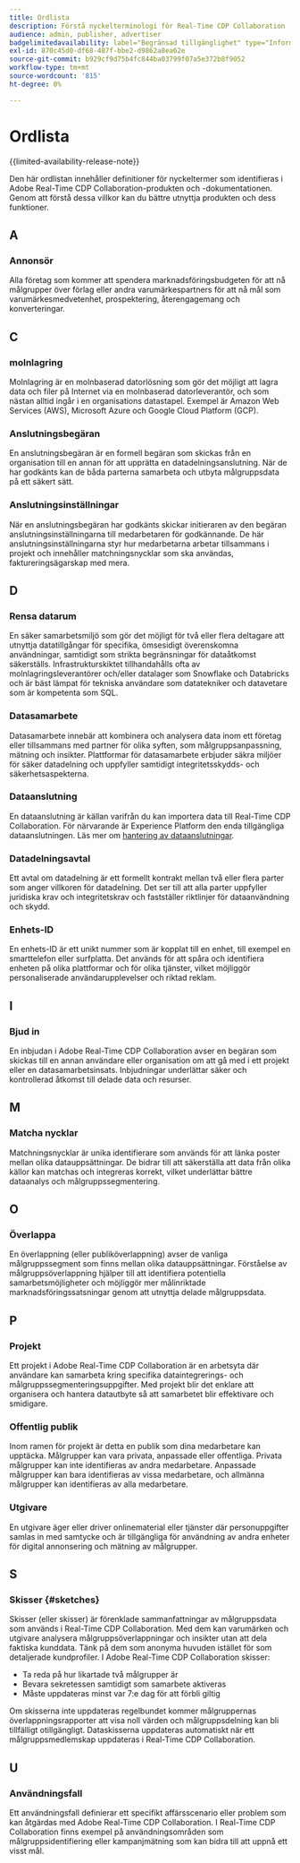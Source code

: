```yaml
---
title: Ordlista
description: Förstå nyckelterminologi för Real-Time CDP Collaboration
audience: admin, publisher, advertiser
badgelimitedavailability: label="Begränsad tillgänglighet" type="Informative" url="https://helpx.adobe.com/se/legal/product-descriptions/real-time-customer-data-platform-collaboration.html newtab=true"
exl-id: 870c45d0-df68-487f-bbe2-d9862a8ea62e
source-git-commit: b929cf9d75b4fc844ba03799f07a5e372b8f9052
workflow-type: tm+mt
source-wordcount: '815'
ht-degree: 0%

---
```


# Ordlista

{{limited-availability-release-note}}

Den här ordlistan innehåller definitioner för nyckeltermer som identifieras i Adobe Real-Time CDP Collaboration-produkten och -dokumentationen. Genom att förstå dessa villkor kan du bättre utnyttja produkten och dess funktioner.

## A

### Annonsör

Alla företag som kommer att spendera marknadsföringsbudgeten för att nå målgrupper över förlag eller andra varumärkespartners för att nå mål som varumärkesmedvetenhet, prospektering, återengagemang och konverteringar.

## C

### molnlagring

Molnlagring är en molnbaserad datorlösning som gör det möjligt att lagra data och filer på Internet via en molnbaserad datorleverantör, och som nästan alltid ingår i en organisations datastapel. Exempel är Amazon Web Services (AWS), Microsoft Azure och Google Cloud Platform (GCP).

### Anslutningsbegäran

En anslutningsbegäran är en formell begäran som skickas från en organisation till en annan för att upprätta en datadelningsanslutning. När de har godkänts kan de båda parterna samarbeta och utbyta målgruppsdata på ett säkert sätt.

### Anslutningsinställningar

När en anslutningsbegäran har godkänts skickar initieraren av den begäran anslutningsinställningarna till medarbetaren för godkännande. De här anslutningsinställningarna styr hur medarbetarna arbetar tillsammans i projekt och innehåller matchningsnycklar som ska användas, faktureringsägarskap med mera.

<!--

### Crosswalk

An identity crosswalk is a tool used to connect different identifiers across datasets to enrich your audience data with additional attributes or dimensions. It creates a bridge between different data points, allowing for a more comprehensive and cohesive view of the data.

-->

## D

### Rensa datarum

En säker samarbetsmiljö som gör det möjligt för två eller flera deltagare att utnyttja datatillgångar för specifika, ömsesidigt överenskomna användningar, samtidigt som strikta begränsningar för dataåtkomst säkerställs. Infrastrukturskiktet tillhandahålls ofta av molnlagringsleverantörer och/eller datalager som Snowflake och Databricks och är bäst lämpat för tekniska användare som datatekniker och datavetare som är kompetenta som SQL.

### Datasamarbete

Datasamarbete innebär att kombinera och analysera data inom ett företag eller tillsammans med partner för olika syften, som målgruppsanpassning, mätning och insikter. Plattformar för datasamarbete erbjuder säkra miljöer för säker datadelning och uppfyller samtidigt integritetsskydds- och säkerhetsaspekterna.

### Dataanslutning

En dataanslutning är källan varifrån du kan importera data till Real-Time CDP Collaboration. För närvarande är Experience Platform den enda tillgängliga dataanslutningen. Läs mer om [hantering av dataanslutningar](/help/guide/setup/manage-data-connection.md).

### Datadelningsavtal

Ett avtal om datadelning är ett formellt kontrakt mellan två eller flera parter som anger villkoren för datadelning. Det ser till att alla parter uppfyller juridiska krav och integritetskrav och fastställer riktlinjer för dataanvändning och skydd.

### Enhets-ID

En enhets-ID är ett unikt nummer som är kopplat till en enhet, till exempel en smarttelefon eller surfplatta. Det används för att spåra och identifiera enheten på olika plattformar och för olika tjänster, vilket möjliggör personaliserade användarupplevelser och riktad reklam.

## I

### Bjud in

En inbjudan i Adobe Real-Time CDP Collaboration avser en begäran som skickas till en annan användare eller organisation om att gå med i ett projekt eller en datasamarbetsinsats. Inbjudningar underlättar säker och kontrollerad åtkomst till delade data och resurser.

<!--

## J

### Join key

In the context of identity crosswalks, a join key is a unique identifier used to match and link different identifiers across datasets, enabling the integration and unification of audience data from various sources. For example, a hashed email (HEM) can be a join key.

-->

## M

### Matcha nycklar

Matchningsnycklar är unika identifierare som används för att länka poster mellan olika datauppsättningar. De bidrar till att säkerställa att data från olika källor kan matchas och integreras korrekt, vilket underlättar bättre dataanalys och målgruppssegmentering.

## O

### Överlappa

En överlappning (eller publiköverlappning) avser de vanliga målgruppssegment som finns mellan olika datauppsättningar. Förståelse av målgruppsöverlappning hjälper till att identifiera potentiella samarbetsmöjligheter och möjliggör mer målinriktade marknadsföringssatsningar genom att utnyttja delade målgruppsdata.

## P

### Projekt

Ett projekt i Adobe Real-Time CDP Collaboration är en arbetsyta där användare kan samarbeta kring specifika dataintegrerings- och målgruppssegmenteringsuppgifter. Med projekt blir det enklare att organisera och hantera datautbyte så att samarbetet blir effektivare och smidigare.

### Offentlig publik

Inom ramen för projekt är detta en publik som dina medarbetare kan upptäcka. Målgrupper kan vara privata, anpassade eller offentliga. Privata målgrupper kan inte identifieras av andra medarbetare. Anpassade målgrupper kan bara identifieras av vissa medarbetare, och allmänna målgrupper kan identifieras av alla medarbetare.

### Utgivare

En utgivare äger eller driver onlinematerial eller tjänster där personuppgifter samlas in med samtycke och är tillgängliga för användning av andra enheter för digital annonsering och mätning av målgrupper.

## S

### Skisser {#sketches}

Skisser (eller skisser) är förenklade sammanfattningar av målgruppsdata som används i Real-Time CDP Collaboration. Med dem kan varumärken och utgivare analysera målgruppsöverlappningar och insikter utan att dela faktiska kunddata. Tänk på dem som anonyma huvuden istället för som detaljerade kundprofiler.
I Adobe Real-Time CDP Collaboration skisser:

* Ta reda på hur likartade två målgrupper är
* Bevara sekretessen samtidigt som samarbete aktiveras
* Måste uppdateras minst var 7:e dag för att förbli giltig

Om skisserna inte uppdateras regelbundet kommer målgruppernas överlappningsrapporter att visa noll värden och målgruppsdelning kan bli tillfälligt otillgängligt. Dataskisserna uppdateras automatiskt när ett målgruppsmedlemskap uppdateras i Real-Time CDP Collaboration.

## U

### Användningsfall

Ett användningsfall definierar ett specifikt affärsscenario eller problem som kan åtgärdas med Adobe Real-Time CDP Collaboration. I Real-Time CDP Collaboration finns exempel på användningsområden som målgruppsidentifiering eller kampanjmätning som kan bidra till att uppnå ett visst mål.
